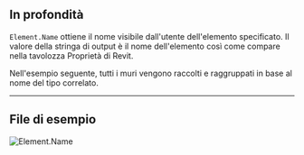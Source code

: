 ## In profondità
`Element.Name` ottiene il nome visibile dall'utente dell'elemento specificato. Il valore della stringa di output è il nome dell'elemento così come compare nella tavolozza Proprietà di Revit.

Nell'esempio seguente, tutti i muri vengono raccolti e raggruppati in base al nome del tipo correlato.
___
## File di esempio

![Element.Name](./Revit.Elements.Element.Name_img.jpg)
